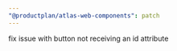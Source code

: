 ```yaml
---
"@productplan/atlas-web-components": patch
---
```


fix issue with button not receiving an id attribute

